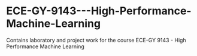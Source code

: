 # ECE-GY-9143---High-Performance-Machine-Learning
Contains laboratory and project work for the course ECE-GY 9143 - High Performance Machine Learning
